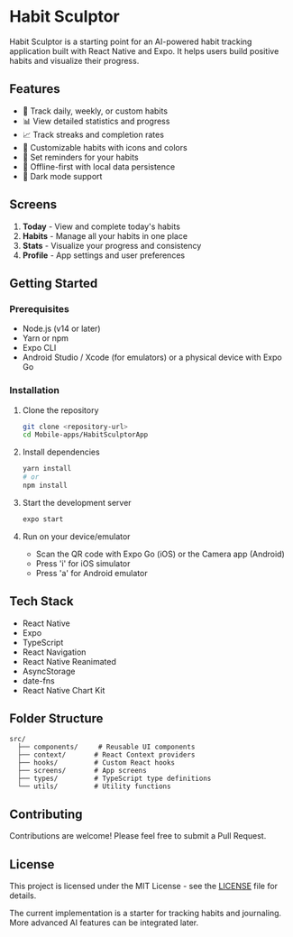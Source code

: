 # Habit Sculptor

Habit Sculptor is a starting point for an AI-powered habit tracking application built with React Native and Expo. It helps users build positive habits and visualize their progress.

## Features

- 🎯 Track daily, weekly, or custom habits
- 📊 View detailed statistics and progress
- 📈 Track streaks and completion rates
- 🎨 Customizable habits with icons and colors
- 🔔 Set reminders for your habits
- 📱 Offline-first with local data persistence
- 🌙 Dark mode support

## Screens

1. **Today** - View and complete today's habits
2. **Habits** - Manage all your habits in one place
3. **Stats** - Visualize your progress and consistency
4. **Profile** - App settings and user preferences

## Getting Started

### Prerequisites

- Node.js (v14 or later)
- Yarn or npm
- Expo CLI
- Android Studio / Xcode (for emulators) or a physical device with Expo Go

### Installation

1. Clone the repository
   ```bash
   git clone <repository-url>
   cd Mobile-apps/HabitSculptorApp
   ```

2. Install dependencies
   ```bash
   yarn install
   # or
   npm install
   ```

3. Start the development server
   ```bash
   expo start
   ```

4. Run on your device/emulator
   - Scan the QR code with Expo Go (iOS) or the Camera app (Android)
   - Press 'i' for iOS simulator
   - Press 'a' for Android emulator

## Tech Stack

- React Native
- Expo
- TypeScript
- React Navigation
- React Native Reanimated
- AsyncStorage
- date-fns
- React Native Chart Kit

## Folder Structure

```
src/
  ├── components/     # Reusable UI components
  ├── context/       # React Context providers
  ├── hooks/         # Custom React hooks
  ├── screens/       # App screens
  ├── types/         # TypeScript type definitions
  └── utils/         # Utility functions
```

## Contributing

Contributions are welcome! Please feel free to submit a Pull Request.

## License

This project is licensed under the MIT License - see the [LICENSE](LICENSE) file for details.

The current implementation is a starter for tracking habits and journaling. More advanced AI features can be integrated later.
